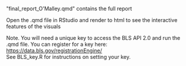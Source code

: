 

"final_report_O'Malley.qmd" contains the full report

Open the .qmd file in RStudio and render to html to see the interactive features of the visuals 

Note. You will need a unique key to access the BLS API 2.0 and run the .qmd file. 
You can register for a key here: https://data.bls.gov/registrationEngine/  
See BLS_key.R for instructions on setting your key. 
